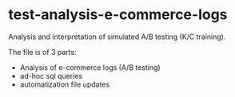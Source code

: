 # test-analysis-e-commerce-logs
Analysis and interpretation of simulated A/B testing (K/C training).

The file is of 3 parts:
- Analysis of e-commerce logs (A/B testing)
- ad-hoc sql queries
- automatization file updates
